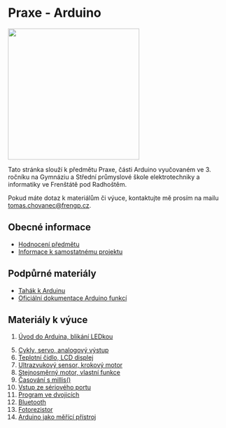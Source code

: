 # Praxe - Arduino

<img src="https://github.com/user-attachments/assets/63f53169-3490-4967-8baf-041eefeb903b" width="300"/>

Tato stránka slouží k předmětu Praxe, části Arduino vyučovaném ve 3. ročníku na Gymnáziu a Střední průmyslové škole elektrotechniky a informatiky ve Frenštátě pod Radhoštěm.

Pokud máte dotaz k materiálům či výuce, kontaktujte mě prosím na mailu tomas.chovanec@frengp.cz.

## Obecné informace
- [Hodnocení předmětu](Hodnoceni_predmetu.md)
- [Informace k samostatnému projektu](Projekt.md)


## Podpůrné materiály
- [Tahák k Arduinu](/prezentace/Arduino_tahak.pdf)
- [Oficiální dokumentace Arduino funkcí](https://docs.arduino.cc/language-reference/)

## Materiály k výuce
1. [Úvod do Arduina, blikání LEDkou](01_lekce.md)

<!---
4. [Proměnné, podmínky, analogový vstup](02_lekce.md)
--->

5. [Cykly, servo, analogový výstup](03_lekce.md)
6. [Teplotní čidlo, LCD displej](04_lekce.md)
7. [Ultrazvukový sensor, krokový motor](05_lekce.md)
8. [Stejnosměrný motor, vlastní funkce](06_lekce.md)
9. [Časování s millis()](07_lekce.md)
10. [Vstup ze sériového portu](08_lekce.md)
11. [Program ve dvojicích](09_lekce.md)
12. [Bluetooth](10_lekce.md)
13. [Fotorezistor](11_lekce.md)
14. [Arduino jako měřící přístroj](12_lekce.md)

    
<!---
- [Zadání E3A](Zadani_projektu_E3A_sk_2.md)
- [Zadání E3B](Zadani_projektu_E3B_sk_2.md)

13. [Závěr](13_zaver.md)
--->
